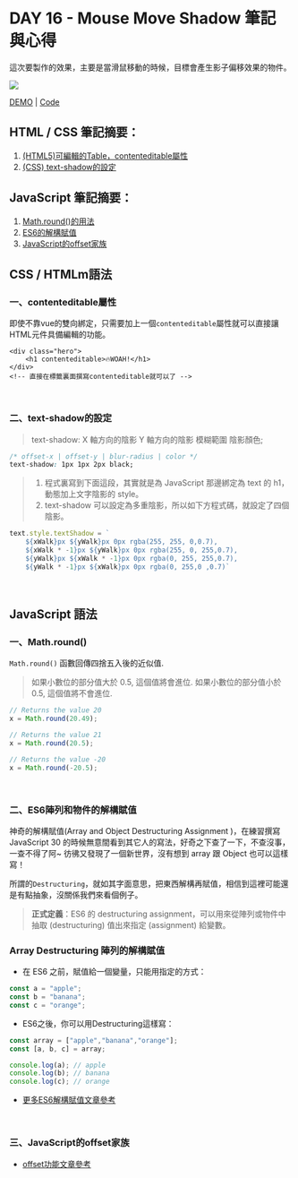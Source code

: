 
# DAY 16 - Mouse Move Shadow  筆記與心得

這次要製作的效果，主要是當滑鼠移動的時候，目標會產生影子偏移效果的物件。


![](https://i.imgur.com/UqsCp53.gif)


[DEMO](https://codepen.io/yyfish1414/pen/wvqKGmO)  |  [Code](https://junefish1414.github.io/16-Mouse-Move-Shadow/)

## HTML / CSS 筆記摘要：
1. [(HTML5)可編輯的Table，contenteditable屬性](#一contenteditable屬性)
2. [(CSS) text-shadow的設定](#二text-shadow的設定)


## JavaScript 筆記摘要：
1. [Math.round()的用法](#一Mathround)
2. [ES6的解構賦值](#二ES6陣列和物件的解構賦值)
3. [JavaScript的offset家族](#三JavaScript的offset家族)

## CSS / HTMLm語法
### 一、contenteditable屬性
即使不靠vue的雙向綁定，只需要加上一個`contenteditable`屬性就可以直接讓HTML元件具備編輯的功能。
```htmlmixed
<div class="hero">
    <h1 contenteditable>🔥WOAH!</h1>
</div>
<!-- 直接在標籤裏面撰寫contenteditable就可以了 -->
```

</br>

### 二、text-shadow的設定

> text-shadow: X 軸方向的陰影 Y 軸方向的陰影 模糊範圍 陰影顏色;

```css
/* offset-x | offset-y | blur-radius | color */
text-shadow: 1px 1px 2px black;
```
> 1. 程式裏寫到下面這段，其實就是為 JavaScript 那邊綁定為 text 的 h1，動態加上文字陰影的 style。
> 2. text-shadow 可以設定為多重陰影，所以如下方程式碼，就設定了四個陰影。
```javascript
text.style.textShadow = `
	${xWalk}px ${yWalk}px 0px rgba(255, 255, 0,0.7),
	${xWalk * -1}px ${yWalk}px 0px rgba(255, 0, 255,0.7),
	${yWalk}px ${xWalk * -1}px 0px rgba(0, 255, 255,0.7),
	${yWalk * -1}px ${xWalk}px 0px rgba(0, 255,0 ,0.7)`
```







</br>

## JavaScript 語法

### 一、Math.round()
`Math.round()` 函數回傳四捨五入後的近似值.

> 如果小數位的部分值大於 0.5, 這個值將會進位. 如果小數位的部分值小於 0.5, 這個值將不會進位.


```javascript
// Returns the value 20
x = Math.round(20.49);

// Returns the value 21
x = Math.round(20.5);

// Returns the value -20
x = Math.round(-20.5);
```
</br>

### 二、ES6陣列和物件的解構賦值

神奇的解構賦值(Array and Object Destructuring Assignment )，在練習撰寫 JavaScript 30 的時候無意間看到其它人的寫法，好奇之下查了一下，不查沒事，一查不得了阿~ 彷彿又發現了一個新世界，沒有想到 array 跟 Object 也可以這樣寫！

所謂的`Destructuring`，就如其字面意思，把東西解構再賦值，相信到這裡可能還是有點抽象，沒關係我們來看個例子。
</br>


>**正式定義**：ES6 的 destructuring assignment，可以用來從陣列或物件中抽取 (destructuring) 值出來指定 (assignment) 給變數。






### Array Destructuring 陣列的解構賦值
* 在 ES6 之前，賦值給一個變量，只能用指定的方式：
```javascript
const a = "apple";
const b = "banana";
const c = "orange";
```

* ES6之後，你可以用Destructuring這樣寫：
```javascript
const array = ["apple","banana","orange"];
const [a, b, c] = array;

console.log(a); // apple
console.log(b); // banana
console.log(c); // orange

```

* [更多ES6解構賦值文章參考](https://www.fooish.com/javascript/ES6/array-and-object-destructuring.html)


</br>

### 三、JavaScript的offset家族
* [offset功能文章參考](https://www.gushiciku.cn/pl/pD8z/zh-tw)
